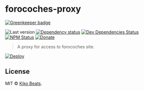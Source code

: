 # forocoches-proxy

[![Greenkeeper badge](https://badges.greenkeeper.io/Kikobeats/forocoches-proxy.svg)](https://greenkeeper.io/)

![Last version](https://img.shields.io/github/tag/Kikobeats/forocoches-proxy.svg?style=flat-square)
[![Dependency status](https://img.shields.io/david/Kikobeats/forocoches-proxy.svg?style=flat-square)](https://david-dm.org/Kikobeats/forocoches-proxy)
[![Dev Dependencies Status](https://img.shields.io/david/dev/Kikobeats/forocoches-proxy.svg?style=flat-square)](https://david-dm.org/Kikobeats/forocoches-proxy#info=devDependencies)
[![NPM Status](https://img.shields.io/npm/dm/forocoches-proxy.svg?style=flat-square)](https://www.npmjs.org/package/forocoches-proxy)
[![Donate](https://img.shields.io/badge/donate-paypal-blue.svg?style=flat-square)](https://paypal.me/Kikobeats)


> A proxy for access to forocoches site.

[![Deploy](https://www.herokucdn.com/deploy/button.svg)](https://heroku.com/deploy)

## License

MIT © [Kiko Beats](https://github.com/Kikobeats).
